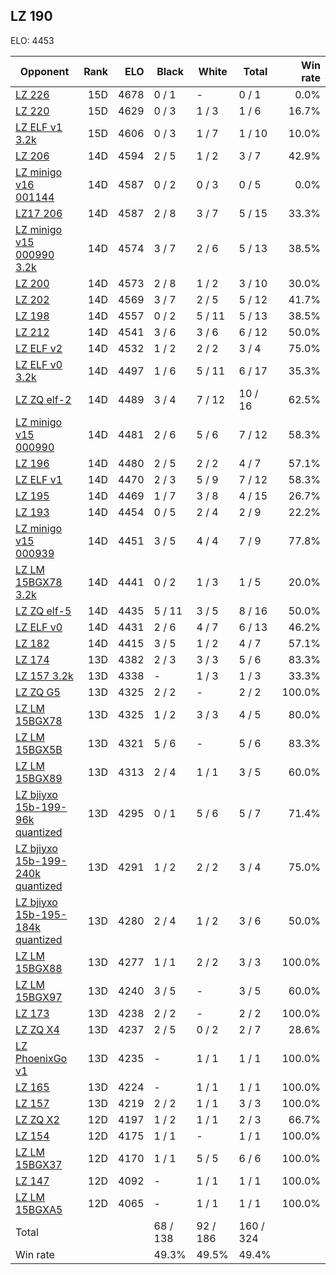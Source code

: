## LZ 190 ##

ELO: 4453

Opponent | Rank | ELO | Black | White | Total | Win rate
---------|-----:|----:|-------|-------|-------|-------:
[LZ 226](LZ%20226.md) | 15D | 4678 | 0 / 1 | - | 0 / 1 | 0.0%
[LZ 220](LZ%20220.md) | 15D | 4629 | 0 / 3 | 1 / 3 | 1 / 6 | 16.7%
[LZ ELF v1 3.2k](LZ%20ELF%20v1%203.2k.md) | 15D | 4606 | 0 / 3 | 1 / 7 | 1 / 10 | 10.0%
[LZ 206](LZ%20206.md) | 14D | 4594 | 2 / 5 | 1 / 2 | 3 / 7 | 42.9%
[LZ minigo v16 001144](LZ%20minigo%20v16%20001144.md) | 14D | 4587 | 0 / 2 | 0 / 3 | 0 / 5 | 0.0%
[LZ17 206](LZ17%20206.md) | 14D | 4587 | 2 / 8 | 3 / 7 | 5 / 15 | 33.3%
[LZ minigo v15 000990 3.2k](LZ%20minigo%20v15%20000990%203.2k.md) | 14D | 4574 | 3 / 7 | 2 / 6 | 5 / 13 | 38.5%
[LZ 200](LZ%20200.md) | 14D | 4573 | 2 / 8 | 1 / 2 | 3 / 10 | 30.0%
[LZ 202](LZ%20202.md) | 14D | 4569 | 3 / 7 | 2 / 5 | 5 / 12 | 41.7%
[LZ 198](LZ%20198.md) | 14D | 4557 | 0 / 2 | 5 / 11 | 5 / 13 | 38.5%
[LZ 212](LZ%20212.md) | 14D | 4541 | 3 / 6 | 3 / 6 | 6 / 12 | 50.0%
[LZ ELF v2](LZ%20ELF%20v2.md) | 14D | 4532 | 1 / 2 | 2 / 2 | 3 / 4 | 75.0%
[LZ ELF v0 3.2k](LZ%20ELF%20v0%203.2k.md) | 14D | 4497 | 1 / 6 | 5 / 11 | 6 / 17 | 35.3%
[LZ ZQ elf-2](LZ%20ZQ%20elf-2.md) | 14D | 4489 | 3 / 4 | 7 / 12 | 10 / 16 | 62.5%
[LZ minigo v15 000990](LZ%20minigo%20v15%20000990.md) | 14D | 4481 | 2 / 6 | 5 / 6 | 7 / 12 | 58.3%
[LZ 196](LZ%20196.md) | 14D | 4480 | 2 / 5 | 2 / 2 | 4 / 7 | 57.1%
[LZ ELF v1](LZ%20ELF%20v1.md) | 14D | 4470 | 2 / 3 | 5 / 9 | 7 / 12 | 58.3%
[LZ 195](LZ%20195.md) | 14D | 4469 | 1 / 7 | 3 / 8 | 4 / 15 | 26.7%
[LZ 193](LZ%20193.md) | 14D | 4454 | 0 / 5 | 2 / 4 | 2 / 9 | 22.2%
[LZ minigo v15 000939](LZ%20minigo%20v15%20000939.md) | 14D | 4451 | 3 / 5 | 4 / 4 | 7 / 9 | 77.8%
[LZ LM 15BGX78 3.2k](LZ%20LM%2015BGX78%203.2k.md) | 14D | 4441 | 0 / 2 | 1 / 3 | 1 / 5 | 20.0%
[LZ ZQ elf-5](LZ%20ZQ%20elf-5.md) | 14D | 4435 | 5 / 11 | 3 / 5 | 8 / 16 | 50.0%
[LZ ELF v0](LZ%20ELF%20v0.md) | 14D | 4431 | 2 / 6 | 4 / 7 | 6 / 13 | 46.2%
[LZ 182](LZ%20182.md) | 14D | 4415 | 3 / 5 | 1 / 2 | 4 / 7 | 57.1%
[LZ 174](LZ%20174.md) | 13D | 4382 | 2 / 3 | 3 / 3 | 5 / 6 | 83.3%
[LZ 157 3.2k](LZ%20157%203.2k.md) | 13D | 4338 | - | 1 / 3 | 1 / 3 | 33.3%
[LZ ZQ G5](LZ%20ZQ%20G5.md) | 13D | 4325 | 2 / 2 | - | 2 / 2 | 100.0%
[LZ LM 15BGX78](LZ%20LM%2015BGX78.md) | 13D | 4325 | 1 / 2 | 3 / 3 | 4 / 5 | 80.0%
[LZ LM 15BGX5B](LZ%20LM%2015BGX5B.md) | 13D | 4321 | 5 / 6 | - | 5 / 6 | 83.3%
[LZ LM 15BGX89](LZ%20LM%2015BGX89.md) | 13D | 4313 | 2 / 4 | 1 / 1 | 3 / 5 | 60.0%
[LZ bjiyxo 15b-199-96k quantized](LZ%20bjiyxo%2015b-199-96k%20quantized.md) | 13D | 4295 | 0 / 1 | 5 / 6 | 5 / 7 | 71.4%
[LZ bjiyxo 15b-199-240k quantized](LZ%20bjiyxo%2015b-199-240k%20quantized.md) | 13D | 4291 | 1 / 2 | 2 / 2 | 3 / 4 | 75.0%
[LZ bjiyxo 15b-195-184k quantized](LZ%20bjiyxo%2015b-195-184k%20quantized.md) | 13D | 4280 | 2 / 4 | 1 / 2 | 3 / 6 | 50.0%
[LZ LM 15BGX88](LZ%20LM%2015BGX88.md) | 13D | 4277 | 1 / 1 | 2 / 2 | 3 / 3 | 100.0%
[LZ LM 15BGX97](LZ%20LM%2015BGX97.md) | 13D | 4240 | 3 / 5 | - | 3 / 5 | 60.0%
[LZ 173](LZ%20173.md) | 13D | 4238 | 2 / 2 | - | 2 / 2 | 100.0%
[LZ ZQ X4](LZ%20ZQ%20X4.md) | 13D | 4237 | 2 / 5 | 0 / 2 | 2 / 7 | 28.6%
[LZ PhoenixGo v1](LZ%20PhoenixGo%20v1.md) | 13D | 4235 | - | 1 / 1 | 1 / 1 | 100.0%
[LZ 165](LZ%20165.md) | 13D | 4224 | - | 1 / 1 | 1 / 1 | 100.0%
[LZ 157](LZ%20157.md) | 13D | 4219 | 2 / 2 | 1 / 1 | 3 / 3 | 100.0%
[LZ ZQ X2](LZ%20ZQ%20X2.md) | 12D | 4197 | 1 / 2 | 1 / 1 | 2 / 3 | 66.7%
[LZ 154](LZ%20154.md) | 12D | 4175 | 1 / 1 | - | 1 / 1 | 100.0%
[LZ LM 15BGX37](LZ%20LM%2015BGX37.md) | 12D | 4170 | 1 / 1 | 5 / 5 | 6 / 6 | 100.0%
[LZ 147](LZ%20147.md) | 12D | 4092 | - | 1 / 1 | 1 / 1 | 100.0%
[LZ LM 15BGXA5](LZ%20LM%2015BGXA5.md) | 12D | 4065 | - | 1 / 1 | 1 / 1 | 100.0%
Total | | | 68 / 138 | 92 / 186 | 160 / 324 | 
Win rate| | | 49.3% | 49.5% | 49.4% | 
